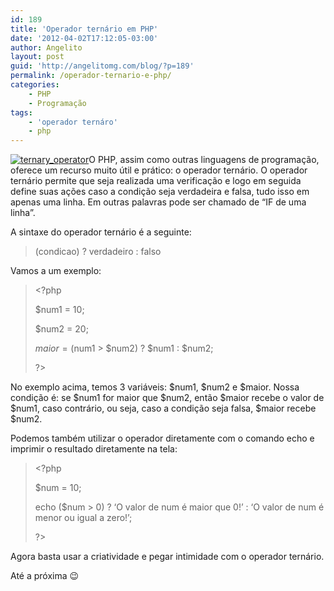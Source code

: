```yaml
---
id: 189
title: 'Operador ternário em PHP'
date: '2012-04-02T17:12:05-03:00'
author: Angelito
layout: post
guid: 'http://angelitomg.com/blog/?p=189'
permalink: /operador-ternario-e-php/
categories:
    - PHP
    - Programação
tags:
    - 'operador ternáro'
    - php
---
```


[![](http://angelitomg.com/blog/wp-content/uploads/2012/04/ternary_operator.png "ternary_operator")](http://angelitomg.com/blog/wp-content/uploads/2012/04/ternary_operator.png)O PHP, assim como outras linguagens de programação, oferece um recurso muito útil e prático: o operador ternário. O operador ternário permite que seja realizada uma verificação e logo em seguida define suas ações caso a condição seja verdadeira e falsa, tudo isso em apenas uma linha. Em outras palavras pode ser chamado de “IF de uma linha”.

A sintaxe do operador ternário é a seguinte:

> (condicao) ? verdadeiro : falso

Vamos a um exemplo:

> &lt;?php
> 
> $num1 = 10;
> 
> $num2 = 20;
> 
> $maior = ($num1 &gt; $num2) ? $num1 : $num2;
> 
> ?&gt;

No exemplo acima, temos 3 variáveis: $num1, $num2 e $maior. Nossa condição é: se $num1 for maior que $num2, então $maior recebe o valor de $num1, caso contrário, ou seja, caso a condição seja falsa, $maior recebe $num2.

Podemos também utilizar o operador diretamente com o comando echo e imprimir o resultado diretamente na tela:

> &lt;?php
> 
> $num = 10;
> 
> echo ($num &gt; 0) ? ‘O valor de num é maior que 0!’ : ‘O valor de num é menor ou igual a zero!’;
> 
> ?&gt;

Agora basta usar a criatividade e pegar intimidade com o operador ternário.

Até a próxima 😉